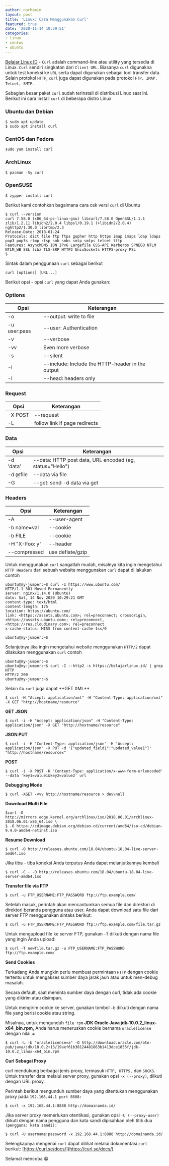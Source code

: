 ```yaml
---
author: nurhamim
layout: post
title: 'Linux: Cara Menggunakan Curl'
featured: true
date: '2020-11-14 10:59:51'
categories:
- linux
- centos
- ubuntu
---
```


[Belajar Linux ID](/) - `Curl` adalah command-line atau utility yang tersedia di Linux. `Curl` sendiri singkatan dari `Client URL`. Biasanya `curl` digunakna untuk test koneksi ke `URL` serta dapat digunakan sebagai tool transfer data. Selain protokol `HTTP`, `curl` juga dapat digunakan pada protokol `FTP, IMAP, Telnet, SMTP`.

Sebagian besar paket `curl` sudah terinstall di distribusi Linux saat ini. Berikut ini cara install `curl` di beberapa distro Linux

<!--kg-card-begin: markdown-->
### Ubuntu dan Debian

    $ sudo apt update
    $ sudo apt install curl

### CentOS dan Fedora

    sudo yum install curl

### ArchLinux

    $ pacman -Sy curl

### OpenSUSE

    $ zypper install curl

<!--kg-card-end: markdown-->

Berikut kami contohkan bagaimana cara cek versi `curl` di Ubuntu

<!--kg-card-begin: markdown-->

    $ curl --version
    curl 7.58.0 (x86_64-pc-linux-gnu) libcurl/7.58.0 OpenSSL/1.1.1 zlib/1.2.11 libidn2/2.0.4 libpsl/0.19.1 (+libidn2/2.0.4) nghttp2/1.30.0 librtmp/2.3
    Release-Date: 2018-01-24
    Protocols: dict file ftp ftps gopher http https imap imaps ldap ldaps pop3 pop3s rtmp rtsp smb smbs smtp smtps telnet tftp
    Features: AsynchDNS IDN IPv6 Largefile GSS-API Kerberos SPNEGO NTLM NTLM_WB SSL libz TLS-SRP HTTP2 UnixSockets HTTPS-proxy PSL
    $

<!--kg-card-end: markdown-->

Sintak dalam penggunaan `curl` sebagai berikut

<!--kg-card-begin: markdown-->

    curl [options] [URL...]

<!--kg-card-end: markdown-->

Berikut opsi - opsi `curl` yang dapat Anda gunakan:

### Options
<!--kg-card-begin: markdown-->

| Opsi | Keterangan |
| --- | --- |
| -o <file></file> | --output: write to file |
| -u user:pass | --user: Authentication |
| -v | --verbose |
| -vv | Even more verbose |
| -s | --silent |
| -i | --include: Include the HTTP-header in the output |
| -I | --head: headers only |

<!--kg-card-end: markdown-->
### Request
<!--kg-card-begin: markdown-->

| Opsi | Keterangan |
| --- | --- |
| -X POST | --request |
| -L | follow link if page redirects |

<!--kg-card-end: markdown-->
### Data
<!--kg-card-begin: markdown-->

| Opsi | Keterangan |
| --- | --- |
| -d 'data' | --data: HTTP post data, URL encoded (eg, status="Hello") |
| -d @file | --data via file |
| -G | --get: send -d data via get |

<!--kg-card-end: markdown-->
### Headers
<!--kg-card-begin: markdown-->

| Opsi | Keterangan |
| --- | --- |
| -A <str></str> | --user-agent |
| -b name=val | --cookie |
| -b FILE | --cookie |
| -H "X-Foo: y" | --header |
| --compressed | use deflate/gzip |

<!--kg-card-end: markdown-->

Untuk menggunakan `curl` sangatlah mudah, misalnya kita ingin mengetahui `HTTP Headers` dari sebuah website menggunakan `curl` dapat di lakukan contoh

<!--kg-card-begin: markdown-->

    ubuntu@my-jumper:~$ curl -I https://www.ubuntu.com/
    HTTP/1.1 301 Moved Permanently
    server: nginx/1.14.0 (Ubuntu)
    date: Sat, 14 Nov 2020 10:29:21 GMT
    content-type: text/html
    content-length: 175
    location: https://ubuntu.com/
    link: <https://assets.ubuntu.com>; rel=preconnect; crossorigin, <https://assets.ubuntu.com>; rel=preconnect, <https://res.cloudinary.com>; rel=preconnect
    x-cache-status: MISS from content-cache-1ss/0
    
    ubuntu@my-jumper:~$

<!--kg-card-end: markdown--><!--kg-card-begin: html--><script async src="https://pagead2.googlesyndication.com/pagead/js/adsbygoogle.js"></script><ins class="adsbygoogle" style="display:block; text-align:center;" data-ad-layout="in-article" data-ad-format="fluid" data-ad-client="ca-pub-1515372853161377" data-ad-slot="4684565489"></ins><script>
     (adsbygoogle = window.adsbygoogle || []).push({});
</script><!--kg-card-end: html-->

Selanjutnya jika ingin mengetahui website menggunakan `HTTP/2` dapat dilakukan menggunakan `curl` contoh

<!--kg-card-begin: markdown-->

    ubuntu@my-jumper:~$
    ubuntu@my-jumper:~$ curl -I --http2 -s https://belajarlinux.id/ | grep HTTP
    HTTP/2 200
    ubuntu@my-jumper:~$

<!--kg-card-end: markdown-->

Selain itu `curl` juga dapat \*\*GET XML\*\*

<!--kg-card-begin: markdown-->

    $ curl -H "Accept: application/xml" -H "Content-Type: application/xml" -X GET "http://hostname/resource"

<!--kg-card-end: markdown-->

**GET JSON**

<!--kg-card-begin: markdown-->

    $ curl -i -H "Accept: application/json" -H "Content-Type: application/json" -X GET "http://hostname/resource"

<!--kg-card-end: markdown-->

**JSON PUT**

<!--kg-card-begin: markdown-->

    $ curl -i -H 'Content-Type: application/json' -H 'Accept: application/json' -X PUT -d '{"updated_field1":"updated_value1"}' "http://hostname/resourcex"

<!--kg-card-end: markdown-->

**POST**

<!--kg-card-begin: markdown-->

    $ curl -i -X POST -H 'Content-Type: application/x-www-form-urlencoded' --data 'key1=value1&key2=value2' url

<!--kg-card-end: markdown-->

**Debugging Mode**

<!--kg-card-begin: markdown-->

    $ curl -XGET -vvv http://hostname/resource > dev\null

<!--kg-card-end: markdown-->

**Download Multi File**

<!--kg-card-begin: markdown-->

    $curl -O http://mirrors.edge.kernel.org/archlinux/iso/2018.06.01/archlinux-2018.06.01-x86_64.iso \
    $ -O https://cdimage.debian.org/debian-cd/current/amd64/iso-cd/debian-9.4.0-amd64-netinst.iso

<!--kg-card-end: markdown-->

**Resume Download**

<!--kg-card-begin: markdown-->

    $ curl -O http://releases.ubuntu.com/18.04/ubuntu-18.04-live-server-amd64.iso

<!--kg-card-end: markdown-->

Jika tiba - tiba koneksi Anda terputus Anda dapat melanjutkannya kembali

<!--kg-card-begin: markdown-->

    $ curl -C - -O http://releases.ubuntu.com/18.04/ubuntu-18.04-live-server-amd64.iso

<!--kg-card-end: markdown-->

**Transfer file via FTP**

<!--kg-card-begin: markdown-->

    $ curl -u FTP_USERNAME:FTP_PASSWORD ftp://ftp.example.com/

<!--kg-card-end: markdown-->

Setelah masuk, perintah akan mencantumkan semua file dan direktori di direktori beranda pengguna atau user. Anda dapat download satu file dari server FTP menggunakan sintaks berikut:

<!--kg-card-begin: markdown-->

    $ curl -u FTP_USERNAME:FTP_PASSWORD ftp://ftp.example.com/file.tar.gz

<!--kg-card-end: markdown-->

Untuk mengupload file ke server FTP, gunakan `-T` diikuti dengan nama file yang ingin Anda upload:

<!--kg-card-begin: markdown-->

    $ curl -T newfile.tar.gz -u FTP_USERNAME:FTP_PASSWORD ftp://ftp.example.com/

<!--kg-card-end: markdown-->

**Send Cookies**

Terkadang Anda mungkin perlu membuat permintaan `HTTP` dengan cookie tertentu untuk mengakses sumber daya jarak jauh atau untuk men-debug masalah.

Secara default, saat meminta sumber daya dengan curl, tidak ada cookie yang dikirim atau disimpan.

<!--kg-card-begin: html--><script async src="https://pagead2.googlesyndication.com/pagead/js/adsbygoogle.js"></script><ins class="adsbygoogle" style="display:block; text-align:center;" data-ad-layout="in-article" data-ad-format="fluid" data-ad-client="ca-pub-1515372853161377" data-ad-slot="4684565489"></ins><script>
     (adsbygoogle = window.adsbygoogle || []).push({});
</script><!--kg-card-end: html-->

Untuk mengirim cookie ke server, gunakan tombol `-b` diikuti dengan nama file yang berisi cookie atau string.

Misalnya, untuk mengunduh `file rpm` **JDK Oracle Java jdk-10.0.2\_linux-x64\_bin.rpm,** Anda harus meneruskan cookie bernama `oraclelicense` dengan nilai `a`:

<!--kg-card-begin: markdown-->

    $ curl -L -b "oraclelicense=a" -O http://download.oracle.com/otn-pub/java/jdk/10.0.2+13/19aef61b38124481863b1413dce1855f/jdk-10.0.2_linux-x64_bin.rpm

<!--kg-card-end: markdown-->

**Curl Sebagai Proxy**

curl mendukung berbagai jenis proxy, termasuk `HTTP, HTTPS,` dan `SOCKS`. Untuk transfer data melalui server proxy, gunakan opsi `-x (--proxy)`, diikuti dengan URL proxy.

Perintah berikut mengunduh sumber daya yang ditentukan menggunakan proxy pada `192.168.44.1 port 8888:`

<!--kg-card-begin: markdown-->

    $ curl -x 192.168.44.1:8888 http://domainanda.id/

<!--kg-card-end: markdown-->

Jika server proxy memerlukan otentikasi, gunakan opsi `-U (--proxy-user)` diikuti dengan nama pengguna dan kata sandi dipisahkan oleh titik dua `(pengguna: kata sandi):`

<!--kg-card-begin: markdown-->

    $ curl -U username:password -x 192.168.44.1:8888 http://domainanda.id/

<!--kg-card-end: markdown-->

Selengkapnya mengenai `curl` dapat dilihat melalui dokumentasi `curl` berikut: [https://curl.se/docs/](https://curl.se/docs/)

Selamat mencoba 😁

<!--kg-card-begin: html--><script async src="https://pagead2.googlesyndication.com/pagead/js/adsbygoogle.js"></script><ins class="adsbygoogle" style="display:block; text-align:center;" data-ad-layout="in-article" data-ad-format="fluid" data-ad-client="ca-pub-1515372853161377" data-ad-slot="4684565489"></ins><script>
     (adsbygoogle = window.adsbygoogle || []).push({});
</script><!--kg-card-end: html-->
